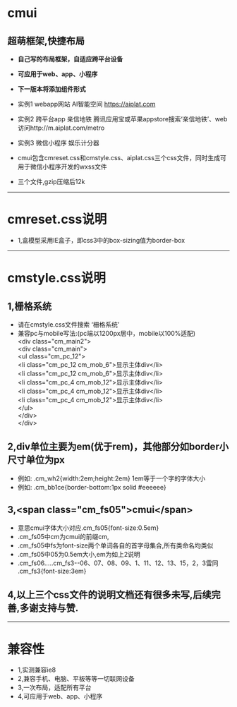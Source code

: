 # cmui
## 超萌框架,快捷布局
 - <b>自己写的布局框架，自适应跨平台设备</b>
 - <b>可应用于web、app、小程序</b>
 - <b>下一版本将添加组件形式</b>

 - 实例1 webapp网站 AI智能空间 https://aiplat.com
 - 实例2 跨平台app  亲信地铁 腾讯应用宝或苹果appstore搜索‘亲信地铁’、web访问http://m.aiplat.com/metro
 - 实例3 微信小程序 娱乐计分器

 - cmui包含cmreset.css和cmstyle.css、aiplat.css三个css文件，同时生成可用于微信小程序开发的wxss文件
 - 三个文件,gzip压缩后12k

---

# cmreset.css说明
 - 1,盒模型采用IE盒子，即css3中的box-sizing值为border-box

---

# cmstyle.css说明
## 1,栅格系统
 - 请在cmstyle.css文件搜索 ‘栅格系统’
 - 兼容pc与mobile写法:(pc端以1200px居中，mobile以100%适配)
<br />\<div class="cm_main2"\>
<br />    \<div class="cm_main"\>
<br />         \<ul class="cm_pc_12"\>
<br />            \<li class="cm_pc_12 cm_mob_6"\>显示主体div\<\/li\>
<br />            \<li class="cm_pc_12 cm_mob_6"\>显示主体div\<\/li\>
<br />            \<li class="cm_pc_4 cm_mob_12"\>显示主体div\<\/li\>
<br />            \<li class="cm_pc_4 cm_mob_12"\>显示主体div\<\/li\>
<br />            \<li class="cm_pc_4 cm_mob_12"\>显示主体div\<\/li\>
<br />         \<\/ul\>
<br />    \<\/div\>
<br />\<\/div\>

## 2,div单位主要为em(优于rem)，其他部分如border小尺寸单位为px
 - 例如: .cm_wh2{width:2em;height:2em}  1em等于一个字的字体大小
 - 例如: .cm_bb1ce{border-bottom:1px solid #eeeeee}

## 3,\<span class="cm_fs05"\>cmui\<\/span\>
 - 意思cmui字体大小对应.cm_fs05{font-size:0.5em}
 - .cm_fs05中cm为cmui的前缀cm,
 - .cm_fs05中fs为font-size两个单词各自的首字母集合,所有类命名均类似
 - .cm_fs05中05为0.5em大小,em为如上2说明
 - .cm_fs06.....cm_fs3--06、07、08、09、1、11、12、13、15，2，3雷同 .cm_fs3{font-size:3em}

## 4,以上三个css文件的说明文档还有很多未写,后续完善,多谢支持与赞.

---

# 兼容性
 - 1,实测兼容ie8
 - 2,兼容手机、电脑、平板等等一切联网设备
 - 3,一次布局，适配所有平台
 - 4,可应用于web、app、小程序